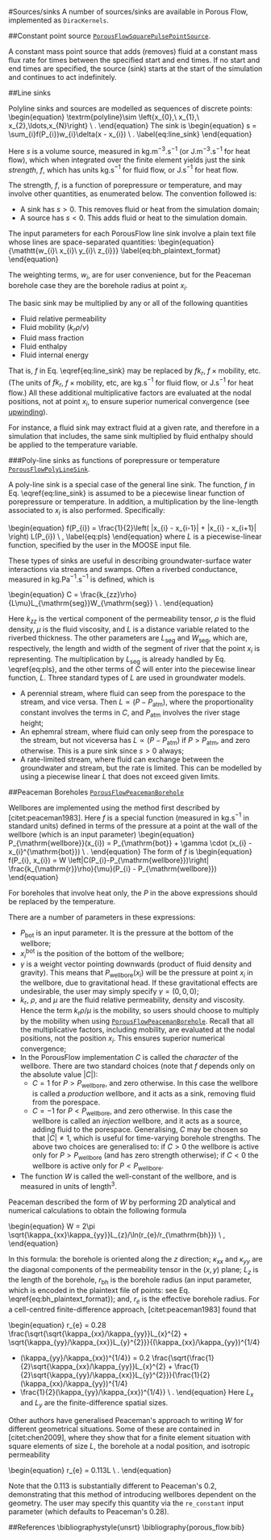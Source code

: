#Sources/sinks
A number of sources/sinks are available in Porous Flow, implemented as `DiracKernels`.

##Constant point source
[`PorousFlowSquarePulsePointSource`](/porous_flow/PorousFlowSquarePulsePointSource.md).

A constant mass point source that adds (removes) fluid at a constant mass flux
rate for times between the specified start and end times. If no start and end
times are specified, the source (sink) starts at the start of the simulation and
continues to act indefinitely.

##Line sinks

Polyline sinks and sources are modelled as sequences of discrete points:
\begin{equation}
\textrm{polyline}\sim \left\{x_{0},\ x_{1},\ x_{2},\ldots,x_{N}\right\} \ .
\end{equation}
The sink is
\begin{equation}
s = \sum_{i}f(P_{i})w_{i}\delta(x - x_{i}) \ .
\label{eq:line_sink}
\end{equation}

Here $s$ is a volume source, measured in kg.m$^{-3}$.s$^{-1}$ (or
J.m$^{-3}$.s$^{-1}$ for heat flow), which when integrated over the finite
element yields just the sink *strength*, $f$, which has units kg.s$^{-1}$ for
fluid flow, or J.s$^{-1}$ for heat flow.

The strength, $f$, is a function of porepressure or temperature, and may involve
other quantities, as enumerated below. The convention followed is:

- A sink has $s>0$.  This removes fluid or heat from the simulation domain;
- A source has $s<0$.  This adds fluid or heat to the simulation domain.

The input parameters for each PorousFlow line sink involve a plain text
file whose lines are space-separated quantities:
\begin{equation}
{\mathtt{w_{i}\ x_{i}\ y_{i}\ z_{i}}}
\label{eq:bh_plaintext_format}
\end{equation}

The weighting terms, $w_{i}$, are for user convenience, but for the Peaceman
borehole case they are the borehole radius at point $x_{i}$.

The basic sink may be multiplied by any or all of the following quantities

- Fluid relative permeability
- Fluid mobility ($k_{r} \rho / \nu$)
- Fluid mass fraction
- Fluid enthalpy
- Fluid internal energy

That is, $f$ in Eq. \eqref{eq:line_sink} may be replaced by $fk_{r}$,
$f\times\textrm{mobility}$, etc.  (The units of $fk_{r}$,
$f\times\textrm{mobility}$, etc, are kg.s$^{-1}$ for fluid flow, or J.s$^{-1}$ for
heat flow.)  All these additional multiplicative factors are evaluated at the
nodal positions, not at point $x_{i}$, to ensure superior numerical convergence
(see [upwinding](/porous_flow/upwinding.md)).

For instance, a fluid sink may extract fluid at a given rate, and therefore in a
simulation that includes, the same sink multiplied by fluid enthalpy should be
applied to the temperature variable.

###Poly-line sinks as functions of porepressure or temperature
[`PorousFlowPolyLineSink`](/porous_flow/PorousFlowPolyLineSink.md).

A poly-line sink is a special case of the general line sink.  The function, $f$
in Eq. \eqref{eq:line_sink} is assumed to be a piecewise linear function of
porepressure or temperature.  In addition, a multiplication by the line-length
associated to $x_{i}$ is also performed.  Specifically:

\begin{equation}
f(P_{i}) = \frac{1}{2}\left( |x_{i} - x_{i-1}| + |x_{i} - x_{i+1}|
\right) L(P_{i}) \ ,
\label{eq:pls}
\end{equation}
where $L$ is a piecewise-linear function, specified by the user in the MOOSE input file.

These types of sinks are useful in describing groundwater-surface water
interactions via streams and swamps.  Often a riverbed conductance, measured in
kg.Pa$^{-1}$.s$^{-1}$ is defined, which is

\begin{equation}
C = \frac{k_{zz}\rho}{L\mu}L_{\mathrm{seg}}W_{\mathrm{seg}} \ .
\end{equation}

Here $k_{zz}$ is the vertical component of the permeability tensor, $\rho$ is
the fluid density, $\mu$ is the fluid viscosity, and $L$ is a distance variable
related to the riverbed thickness.  The other parameters are $L_{\mathrm{seg}}$
and $W_{\mathrm{seg}}$, which are, respectively, the length and width of the
segment of river that the point $x_{i}$ is representing.  The multiplication by
$L_{\mathrm{seg}}$ is already handled by Eq. \eqref{eq:pls}, and the other terms
of $C$ will enter into the piecewise linear function, $L$.  Three standard types
of $L$ are used in groundwater models.

- A perennial stream, where fluid can seep from the porespace to the stream, and vice versa.  Then $L \propto (P - P_{\mathrm{atm}})$, where the proportionality constant involves the terms in $C$, and $P_{\mathrm{atm}}$ involves the river stage height;
- An ephemral stream, where fluid can only seep from the porespace to the stream, but not viceversa has $L\propto (P-P_{\mathrm{atm}})$ if $P>P_{\mathrm{atm}}$, and zero otherwise.  This is a pure sink since $s>0$ always;
- A rate-limited stream, where fluid can exchange between the groundwater and stream, but the rate is limited.  This can be modelled by using a piecewise linear $L$ that does not exceed given limits.

##Peaceman Boreholes
[`PorousFlowPeacemanBorehole`](/porous_flow/PorousFlowPeacemanBorehole.md)

Wellbores are implemented using the method first described by [citet:peaceman1983].  Here $f$ is a
special function (measured in kg.s$^{-1}$ in standard units) defined in terms of the pressure at a
point at the wall of the wellbore (which is an input parameter)
\begin{equation}
P_{\mathrm{wellbore}}(x_{i}) = P_{\mathrm{bot}} + \gamma \cdot (x_{i} -
x_{i}^{\mathrm{bot}}) \ .
\end{equation}
The form of $f$ is
\begin{equation}
f(P_{i}, x_{i}) =
W \left|C(P_{i}-P_{\mathrm{wellbore}})\right|
\frac{k_{\mathrm{r}}\rho}{\mu}(P_{i} - P_{\mathrm{wellbore}})
\end{equation}

For boreholes that involve heat only, the $P$ in the above expressions should be
replaced by the temperature.

There are a number of parameters in these expressions:

- $P_{\mathrm{bot}}$ is an input parameter.  It is the pressure at
  the bottom of the wellbore;
- $x_{i}^{\mathrm{bot}}$ is the position of the bottom of the wellbore;
- $\gamma$ is a weight vector pointing downwards (product of fluid density and gravity).  This means that $P_{\mathrm{wellbore}}(x_{i})$ will be the pressure at point $x_{i}$ in the wellbore, due to gravitational head.  If these gravitational effects are undesirable, the user may simply specify $\gamma = (0,0,0)$;
- $k_{\mathrm{r}}$, $\rho$, and $\mu$ are the fluid relative permeability, density and viscosity.  Hence the term $k_{\mathrm{r}}\rho/\mu$ is the mobility, so users should choose to multiply by the mobility when using [`PorousFlowPeacemanBorehole`](/porous_flow/PorousFlowPeacemanBorehole.md).  Recall that all the multiplicative factors, including mobility, are evaluated at the nodal positions, not the position $x_{i}$.  This ensures superior numerical convergence;
- In the PorousFlow implementation $C$ is called the *character* of the wellbore.   There are two standard choices (note that $f$ depends only on the absolute value $|C|$):
    - $C=1$ for $P>P_{\mathrm{wellbore}}$, and zero otherwise.  In this case the wellbore is called a *production* wellbore, and it acts as a sink, removing fluid from the porespace.
    - $C=-1$ for $P<P_{\mathrm{wellbore}}$, and zero otherwise.  In this case the wellbore is called an *injection* wellbore, and it acts as a source, adding fluid to the porespace.
Generalising, $C$ may be chosen so that $|C|\neq 1$, which is useful for
time-varying borehole strengths.  The above two choices are
generalised to: if $C>0$ the wellbore is active only for
$P>P_{\mathrm{wellbore}}$ (and has zero strength otherwise); if $C<0$
the wellbore is active only for $P<P_{\mathrm{wellbore}}$.
- The function $W$ is called the well-constant of the wellbore, and is
measured in units of length$^{3}$.

Peaceman described the form of $W$ by performing 2D analytical and numerical
calculations to obtain the following formula

\begin{equation}
W = 2\pi \sqrt{\kappa_{xx}\kappa_{yy}}L_{z}/\ln(r_{e}/r_{\mathrm{bh}})
\ ,
\end{equation}

In this formula: the borehole is oriented along the $z$ direction; $\kappa_{xx}$
and $\kappa_{yy}$ are the diagonal components of the permeability tensor in the
$(x,y)$ plane; $L_{z}$ is the length of the borehole, $r_{\mathrm{bh}}$ is the
borehole radius (an input parameter, which is encoded in the plaintext file of
points: see Eq. \eqref{eq:bh_plaintext_format}); and, $r_{e}$ is the effective
borehole radius.  For a cell-centred finite-difference approach,
[citet:peaceman1983] found that

\begin{equation}
r_{e} = 0.28 \frac{\sqrt{\sqrt{\kappa_{xx}/\kappa_{yy}}L_{x}^{2} +
    \sqrt{\kappa_{yy}/\kappa_{xx}}L_{y}^{2}}}{(\kappa_{xx}/\kappa_{yy})^{1/4}
  + (\kappa_{yy}/\kappa_{xx})^{1/4}}
= 0.2 \frac{\sqrt{\frac{1}{2}\sqrt{\kappa_{xx}/\kappa_{yy}}L_{x}^{2} +
    \frac{1}{2}\sqrt{\kappa_{yy}/\kappa_{xx}}L_{y}^{2}}}{\frac{1}{2}(\kappa_{xx}/\kappa_{yy})^{1/4}
  + \frac{1}{2}(\kappa_{yy}/\kappa_{xx})^{1/4}} \ .
\end{equation}
Here $L_{x}$ and $L_{y}$ are the finite-difference spatial sizes.

Other authors have generalised Peaceman's approach to writing $W$ for different
geometrical situations.  Some of these are contained in [citet:chen2009], where
they show that for a finite element situation with square elements of size $L$,
the borehole at a nodal position, and isotropic permeability

\begin{equation}
r_{e} =  0.113L \ .
\end{equation}

Note that the 0.113 is substantially different to Peaceman's 0.2, demonstrating
that this method of introducing wellbores dependent on the geometry.  The user
may specify this quantity via the `re_constant` input parameter (which defaults
to Peaceman's 0.28).

##References
\bibliographystyle{unsrt}
\bibliography{porous_flow.bib}

